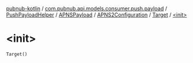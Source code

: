 [pubnub-kotlin](../../../../../index.md) / [com.pubnub.api.models.consumer.push.payload](../../../../index.md) / [PushPayloadHelper](../../../index.md) / [APNSPayload](../../index.md) / [APNS2Configuration](../index.md) / [Target](index.md) / [&lt;init&gt;](./-init-.md)

# &lt;init&gt;

`Target()`